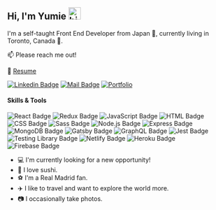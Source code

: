 ## Hi, I'm Yumie <img src="https://user-images.githubusercontent.com/1303154/88677602-1635ba80-d120-11ea-84d8-d263ba5fc3c0.gif" width="28px" alt="hi">

I'm a self-taught Front End Developer from Japan :japan:, currently living in Toronto, Canada :maple_leaf:.

:mailbox: Please reach me out!  

:paperclip: [Resume](https://drive.google.com/file/d/13Siu8GOmzuUM8JS7pBD-Vtqgbp1p867u/view)  

[![Linkedin Badge](https://img.shields.io/badge/-yumietsuzuki-0e76a8?style=flat&labelColor=0e76a8&logo=linkedin&logoColor=white)](https://www.linkedin.com/in/yumie-tsuzuki/) [![Mail Badge](https://img.shields.io/badge/-yumietsuzuki-c0392b?style=flat&labelColor=c0392b&logo=gmail&logoColor=white)](mailto:yumie.tsuzuki@gmail.com) [![Portfolio](https://img.shields.io/badge/Portfolio-yumietsuzuki-f6d2c6?style=flat&labelColor=081217)](https://yumietsuzuki.netlify.app/)  



#### Skills & Tools

![React Badge](https://img.shields.io/badge/-React-61DBFB?style=flat-square&labelColor=black&logo=react&logoColor=61DBFB) ![Redux Badge](https://img.shields.io/badge/-Redux-764ABC?style=flat-square&labelColor=black&logo=redux&logoColor=764ABC) ![JavaScript Badge](https://img.shields.io/badge/-JavaScript-F7DF1E?style=flat-square&labelColor=black&logo=javascript&logoColor=F7DF1E) ![HTML Badge](https://img.shields.io/badge/-HTML-E34F26?style=flat-square&labelColor=black&logo=html5&logoColor=E34F26) ![CSS Badge](https://img.shields.io/badge/-CSS-1572B6?style=flat-square&labelColor=black&logo=css3&logoColor=1572B6) ![Sass Badge](https://img.shields.io/badge/-Sass-CC6699?style=flat-square&labelColor=black&logo=sass&logoColor=CC6699) ![Node.js Badge](https://img.shields.io/badge/-Node.js-339933?style=flat-square&labelColor=black&logo=node.js&logoColor=339933) ![Express Badge](https://img.shields.io/badge/-Express-000000?style=flat-square&labelColor=black&logo=express&logoColor=fff) ![MongoDB Badge](https://img.shields.io/badge/-MongoDB-47A248?style=flat-square&labelColor=black&logo=mongodb&logoColor=47A248) ![Gatsby Badge](https://img.shields.io/badge/-Gatsby-663399?style=flat-square&labelColor=black&logo=gatsby&logoColor=663399) ![GraphQL Badge](https://img.shields.io/badge/-GraphQL-E10098?style=flat-square&labelColor=black&logo=graphql&logoColor=E10098) ![Jest Badge](https://img.shields.io/badge/-Jest-C21325?style=flat-square&labelColor=black&logo=jest&logoColor=C21325) ![Testing Library Badge](https://img.shields.io/badge/-Testing%20Library-E33332?style=flat-square&labelColor=black&logo=testinglibrary&logoColor=E33332) ![Netlify Badge](https://img.shields.io/badge/-Netlify-00C7B7?style=flat-square&labelColor=black&logo=netlify&logoColor=00C7B7) ![Heroku Badge](https://img.shields.io/badge/-Heroku-430098?style=flat-square&labelColor=black&logo=heroku&logoColor=430098) ![Firebase Badge](https://img.shields.io/badge/-Firebase-FFCA28?style=flat-square&labelColor=black&logo=firebase&logoColor=FFCA28)  
  
  
  
- :computer: I'm currently looking for a new opportunity!
- :sushi: I love sushi.
- :soccer: I'm a Real Madrid fan.
- :airplane: I like to travel and want to explore the world more.
- :camera: I occasionally take photos.  
  

  
  

